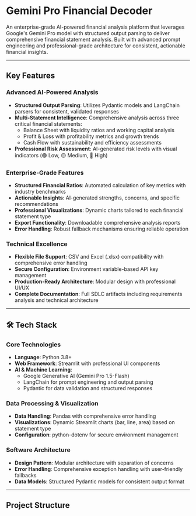 # Gemini Pro Financial Decoder

An enterprise-grade AI-powered financial analysis platform that leverages Google's Gemini Pro model with structured output parsing to deliver comprehensive financial statement analysis. Built with advanced prompt engineering and professional-grade architecture for consistent, actionable financial insights.

---

## Key Features

### **Advanced AI-Powered Analysis**
- **Structured Output Parsing**: Utilizes Pydantic models and LangChain parsers for consistent, validated responses
- **Multi-Statement Intelligence**: Comprehensive analysis across three critical financial statements:
  - Balance Sheet with liquidity ratios and working capital analysis
  - Profit & Loss with profitability metrics and growth trends  
  - Cash Flow with sustainability and efficiency assessments
- **Professional Risk Assessment**: AI-generated risk levels with visual indicators (🟢 Low, 🟡 Medium, 🔴 High)

### **Enterprise-Grade Features**
- **Structured Financial Ratios**: Automated calculation of key metrics with industry benchmarks
- **Actionable Insights**: AI-generated strengths, concerns, and specific recommendations
- **Professional Visualizations**: Dynamic charts tailored to each financial statement type
- **Export Functionality**: Downloadable comprehensive analysis reports
- **Error Handling**: Robust fallback mechanisms ensuring reliable operation

### **Technical Excellence**
- **Flexible File Support**: CSV and Excel (.xlsx) compatibility with comprehensive error handling
- **Secure Configuration**: Environment variable-based API key management
- **Production-Ready Architecture**: Modular design with professional UI/UX
- **Complete Documentation**: Full SDLC artifacts including requirements analysis and technical architecture

---

## 🛠 Tech Stack

### **Core Technologies**
- **Language**: Python 3.8+
- **Web Framework**: Streamlit with professional UI components
- **AI & Machine Learning**:
  - Google Generative AI (Gemini Pro 1.5-Flash)
  - LangChain for prompt engineering and output parsing
  - Pydantic for data validation and structured responses

### **Data Processing & Visualization**
- **Data Handling**: Pandas with comprehensive error handling
- **Visualizations**: Dynamic Streamlit charts (bar, line, area) based on statement type
- **Configuration**: python-dotenv for secure environment management

### **Software Architecture**
- **Design Pattern**: Modular architecture with separation of concerns
- **Error Handling**: Comprehensive exception handling with user-friendly fallbacks
- **Data Models**: Structured Pydantic models for consistent output format

---

## Project Structure

